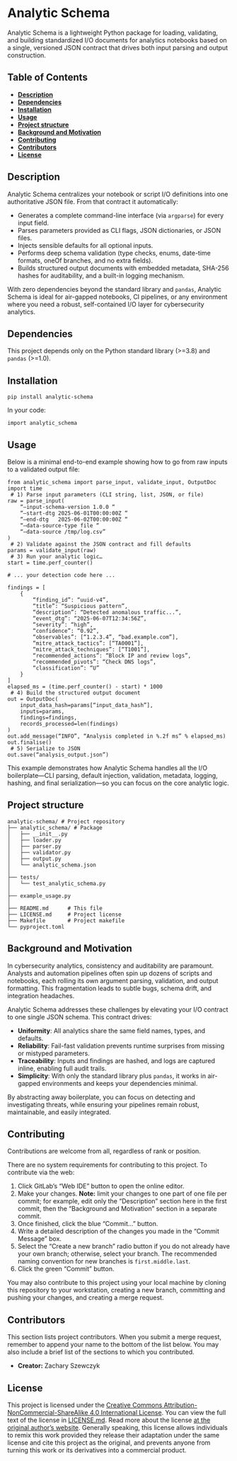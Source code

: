 # Analytic Schema

Analytic Schema is a lightweight Python package for loading, validating, and building standardized I/O documents for analytics notebooks based on a single, versioned JSON contract that drives both input parsing and output construction.

## Table of Contents

* [**Description**](#description)  
* [**Dependencies**](#dependencies)  
* [**Installation**](#installation)  
* [**Usage**](#usage)  
* [**Project structure**](#project-structure)  
* [**Background and Motivation**](#background-and-motivation)  
* [**Contributing**](#contributing)  
* [**Contributors**](#contributors)  
* [**License**](#license)  

## Description

Analytic Schema centralizes your notebook or script I/O definitions into one authoritative JSON file. From that contract it automatically:

- Generates a complete command-line interface (via `argparse`) for every input field.  
- Parses parameters provided as CLI flags, JSON dictionaries, or JSON files.  
- Injects sensible defaults for all optional inputs.  
- Performs deep schema validation (type checks, enums, date-time formats, oneOf branches, and no extra fields).  
- Builds structured output documents with embedded metadata, SHA-256 hashes for auditability, and a built-in logging mechanism.  

With zero dependencies beyond the standard library and `pandas`, Analytic Schema is ideal for air-gapped notebooks, CI pipelines, or any environment where you need a robust, self-contained I/O layer for cybersecurity analytics.

## Dependencies

This project depends only on the Python standard library (>=3.8) and `pandas` (>=1.0).

## Installation

```
pip install analytic-schema
```

In your code:

```
import analytic_schema
```

## Usage

Below is a minimal end-to-end example showing how to go from raw inputs to a validated output file:

```
from analytic_schema import parse_input, validate_input, OutputDoc
import time
 # 1) Parse input parameters (CLI string, list, JSON, or file)
raw = parse_input(
    “—input-schema-version 1.0.0 “
    “—start-dtg 2025-06-01T00:00:00Z “
    “—end-dtg   2025-06-02T00:00:00Z “
    “—data-source-type file “
    “—data-source /tmp/log.csv”
)
 # 2) Validate against the JSON contract and fill defaults
params = validate_input(raw)
 # 3) Run your analytic logic…
start = time.perf_counter()

# ... your detection code here ...

findings = [
    {
        “finding_id”: “uuid-v4”,
        “title”: “Suspicious pattern”,
        “description”: “Detected anomalous traffic...”,
        “event_dtg”: “2025-06-07T12:34:56Z”,
        “severity”: “high”,
        “confidence”: “0.92”,
        “observables”: [“1.2.3.4”, “bad.example.com”],
        “mitre_attack_tactics”: [“TA0001”],
        “mitre_attack_techniques”: [“T1001”],
        “recommended_actions”: “Block IP and review logs”,
        “recommended_pivots”: “Check DNS logs”,
        “classification”: “U”
    }
]
elapsed_ms = (time.perf_counter() - start) * 1000
 # 4) Build the structured output document
out = OutputDoc(
    input_data_hash=params[“input_data_hash”],
    inputs=params,
    findings=findings,
    records_processed=len(findings)
)
out.add_message(“INFO”, “Analysis completed in %.2f ms” % elapsed_ms)
out.finalise()
 # 5) Serialize to JSON
out.save(“analysis_output.json”)
```

This example demonstrates how Analytic Schema handles all the I/O boilerplate—CLI parsing, default injection, validation, metadata, logging, hashing, and final serialization—so you can focus on the core analytic logic.

## Project structure

```
analytic-schema/ # Project repository
├── analytic_schema/ # Package
│   ├── __init__.py
│   ├── loader.py
│   ├── parser.py
│   ├── validator.py
│   ├── output.py
│   └── analytic_schema.json
│
├── tests/
│   └── test_analytic_schema.py
│
├── example_usage.py
│
├── README.md      # This file
├── LICENSE.md     # Project license
├── Makefile       # Project makefile
└── pyproject.toml
```

## Background and Motivation

In cybersecurity analytics, consistency and auditability are paramount. Analysts and automation pipelines often spin up dozens of scripts and notebooks, each rolling its own argument parsing, validation, and output formatting. This fragmentation leads to subtle bugs, schema drift, and integration headaches.

Analytic Schema addresses these challenges by elevating your I/O contract to one single JSON schema. This contract drives:

- **Uniformity**: All analytics share the same field names, types, and defaults.  
- **Reliability**: Fail-fast validation prevents runtime surprises from missing or mistyped parameters.  
- **Traceability**: Inputs and findings are hashed, and logs are captured inline, enabling full audit trails.  
- **Simplicity**: With only the standard library plus `pandas`, it works in air-gapped environments and keeps your dependencies minimal.  

By abstracting away boilerplate, you can focus on detecting and investigating threats, while ensuring your pipelines remain robust, maintainable, and easily integrated.

## Contributing

Contributions are welcome from all, regardless of rank or position.

There are no system requirements for contributing to this project. To contribute via the web:

1. Click GitLab’s “Web IDE” button to open the online editor.
2. Make your changes. **Note:** limit your changes to one part of one file per commit; for example, edit only the “Description” section here in the first commit, then the “Background and Motivation” section in a separate commit.
3. Once finished, click the blue “Commit...” button.
4. Write a detailed description of the changes you made in the “Commit Message” box.
5. Select the “Create a new branch” radio button if you do not already have your own branch; otherwise, select your branch. The recommended naming convention for new branches is `first.middle.last`.
6. Click the green “Commit” button.

You may also contribute to this project using your local machine by cloning this repository to your workstation, creating a new branch, committing and pushing your changes, and creating a merge request.

## Contributors

This section lists project contributors. When you submit a merge request, remember to append your name to the bottom of the list below. You may also include a brief list of the sections to which you contributed.

* **Creator:** Zachary Szewczyk

## License

This project is licensed under the [Creative Commons Attribution-NonCommercial-ShareAlike 4.0 International License](https://creativecommons.org/licenses/by-nc-sa/4.0/). You can view the full text of the license in [LICENSE.md](./LICENSE.md). Read more about the license [at the original author’s website](https://zacs.site/disclaimers.html). Generally speaking, this license allows individuals to remix this work provided they release their adaptation under the same license and cite this project as the original, and prevents anyone from turning this work or its derivatives into a commercial product.
